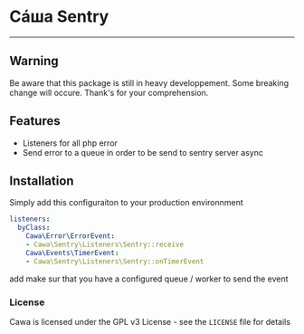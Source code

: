 # Сáша Sentry
-----

## Warning
Be aware that this package is still in heavy developpement.
Some breaking change will occure. Thank's for your comprehension.

## Features
* Listeners for all php error 
* Send error to a queue in order to be send to sentry server async 

## Installation 

Simply add this configuraiton to your production environnment 

```yaml
listeners:
  byClass:
    Cawa\Error\ErrorEvent:
    - Cawa\Sentry\Listeners\Sentry::receive
    Cawa\Events\TimerEvent:
    - Cawa\Sentry\Listeners\Sentry::onTimerEvent
```

add make sur that you have a configured queue / worker to send the event 


### License

Cawa is licensed under the GPL v3 License - see the `LICENSE` file for details

